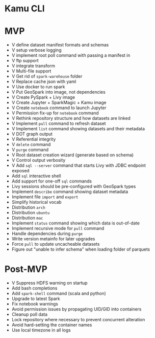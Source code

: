 # Kamu CLI

# MVP
- V define dataset manifest formats and schemas
- V setup verbose logging
- V implement root poll command with passing a manifest in
- V ftp support
- V integrate transform
- V Multi-file support
- V Get rid of `spark-warehouse` folder
- V Replace cache json with yaml
- V Use docker to run spark
- V Put GeoSpark into image, not dependencies
- V Create PySpark + Livy image
- V Create Jupyter + SparkMagic + Kamu image
- V Create `notebook` command to launch Jupyter
- V Permission fix-up for `notebook` command
- V Rethink repository structure and how datasets are linked
- V Implement `pull` command to refresh dataset
- V Implement `list` command showing datasets and their metadata
- V DOT graph output
- V Referential integrity
- V `delete` command
- V `purge` command
- V Root dataset creation wizard (generate based on schema)
- V Control output verbosity
- V Add `sql --server` command that starts Livy with JDBC endpoint exposed
- Add `sql` interactive shell
- Add support for one-off `sql` commands
- Livy sessions should be pre-configured with GeoSpark types
- Implement `describe` command showing dataset metadata
- Implement file `import` and `export`
- Simplify historical vocab
- Distribution `arch`
- Distribution `ubuntu`
- Distribution `mac`
- Implement `status` command showing which data is out-of-date
- Implement recursive mode for `pull` command
- Handle dependencies during `purge`
- Write version metainfo for later upgrades
- Force `pull` to update uncacheable datasets
- Figure out "unable to infer schema" when loading folder of parquets

# Post-MVP
- V Suppress HDFS warning on startup
- Add bash completions
- Add `spark-shell` command (scala and python)
- Upgrade to latest Spark
- Fix notebook warnings
- Avoid permission issues by propagating UID/GID into containers
- Cleanup poll data
- Lock repository where necessary to prevent concurrent alteration
- Avoid hard-setting the container names
- Use local timezone in all logs
